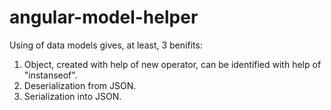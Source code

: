 # angular-model-helper

Using of data models gives, at least, 3 benifits:
1) Object, created with help of new operator, can be identified with help of "instanseof".
2) Deserialization from JSON.
3) Serialization into JSON.
